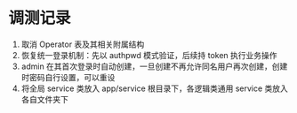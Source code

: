 # 调测记录

1. 取消 Operator 表及其相关附属结构
2. 恢复统一登录机制：先以 authpwd 模式验证，后续持 token 执行业务操作
3. admin 在其首次登录时自动创建，一旦创建不再允许同名用户再次创建，创建时密码自行设置，可以重设
4. 将全局 service 类放入 app/service 根目录下，各逻辑类通用 service 类放入各自文件夹下